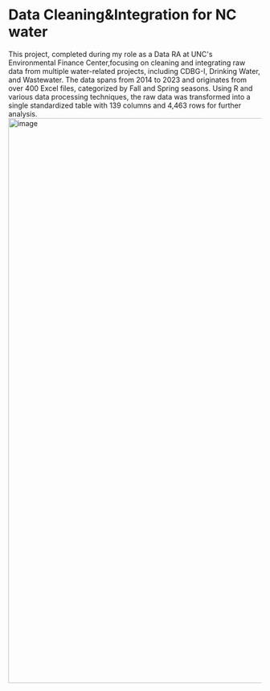 # Data Cleaning&Integration for NC water
This project, completed during my role as a Data RA at UNC's Environmental Finance Center,focusing on cleaning and integrating raw data from multiple water-related projects, including CDBG-I, Drinking Water, and Wastewater. The data spans from 2014 to 2023 and originates from over 400 Excel files, categorized by Fall and Spring seasons. Using R and various data processing techniques, the raw data was transformed into a single standardized table with 139 columns and 4,463 rows for further analysis.
<img width="2000" height="1125" alt="image" src="https://github.com/user-attachments/assets/22255808-b5b5-4bc2-89ed-a99cc71e6e68" />
